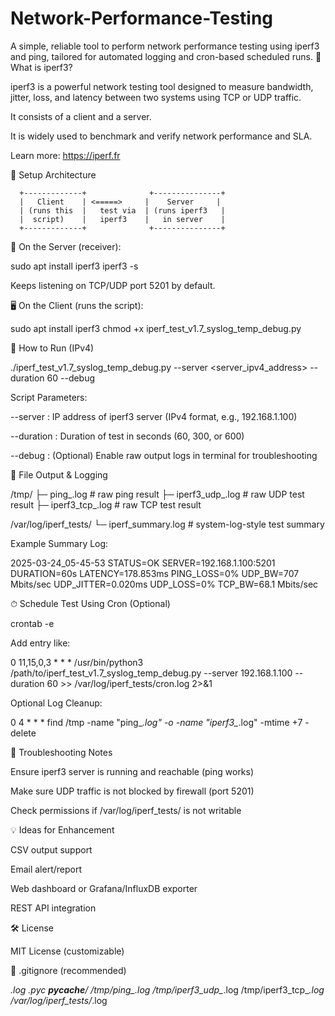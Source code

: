 # Network-Performance-Testing
A simple, reliable tool to perform network performance testing using iperf3 and ping, tailored for automated logging and cron-based scheduled runs.
📖 What is iperf3?

iperf3 is a powerful network testing tool designed to measure bandwidth, jitter, loss, and latency between two systems using TCP or UDP traffic.

It consists of a client and a server.

It is widely used to benchmark and verify network performance and SLA.

Learn more: https://iperf.fr

🧱 Setup Architecture

      +-------------+              +---------------+
      |   Client    | <=====>     |    Server     |
      | (runs this  |   test via  | (runs iperf3   |
      |  script)    |   iperf3    |   in server    |
      +-------------+              +---------------+

🔧 On the Server (receiver):

sudo apt install iperf3
iperf3 -s

Keeps listening on TCP/UDP port 5201 by default.

🖥 On the Client (runs the script):

sudo apt install iperf3
chmod +x iperf_test_v1.7_syslog_temp_debug.py

🚀 How to Run (IPv4)

./iperf_test_v1.7_syslog_temp_debug.py --server <server_ipv4_address> --duration 60 --debug

Script Parameters:

--server : IP address of iperf3 server (IPv4 format, e.g., 192.168.1.100)

--duration : Duration of test in seconds (60, 300, or 600)

--debug : (Optional) Enable raw output logs in terminal for troubleshooting

📂 File Output & Logging

/tmp/
├─ ping_<timestamp>.log         # raw ping result
├─ iperf3_udp_<timestamp>.log   # raw UDP test result
├─ iperf3_tcp_<timestamp>.log   # raw TCP test result

/var/log/iperf_tests/
└─ iperf_summary.log            # system-log-style test summary

Example Summary Log:

2025-03-24_05-45-53 STATUS=OK SERVER=192.168.1.100:5201 DURATION=60s LATENCY=178.853ms PING_LOSS=0% UDP_BW=707 Mbits/sec UDP_JITTER=0.020ms UDP_LOSS=0% TCP_BW=68.1 Mbits/sec

⏱ Schedule Test Using Cron (Optional)

crontab -e

Add entry like:

0 11,15,0,3 * * * /usr/bin/python3 /path/to/iperf_test_v1.7_syslog_temp_debug.py --server 192.168.1.100 --duration 60 >> /var/log/iperf_tests/cron.log 2>&1

Optional Log Cleanup:

0 4 * * * find /tmp -name "ping_*.log" -o -name "iperf3_*.log" -mtime +7 -delete

📘 Troubleshooting Notes

Ensure iperf3 server is running and reachable (ping works)

Make sure UDP traffic is not blocked by firewall (port 5201)

Check permissions if /var/log/iperf_tests/ is not writable

💡 Ideas for Enhancement

CSV output support

Email alert/report

Web dashboard or Grafana/InfluxDB exporter

REST API integration

🛠 License

MIT License (customizable)

📁 .gitignore (recommended)

*.log
*.pyc
__pycache__/
/tmp/ping_*.log
/tmp/iperf3_udp_*.log
/tmp/iperf3_tcp_*.log
/var/log/iperf_tests/*.log


